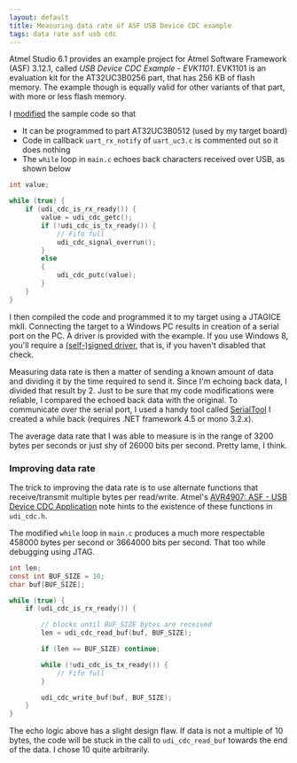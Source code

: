 ```yaml
---
layout: default
title: Measuring data rate of ASF USB Device CDC example
tags: data rate asf usb cdc
---
```


Atmel Studio 6.1 provides an example project for Atmel Software Framework (ASF) 3.12.1, called _USB Device CDC Example - EVK1101_. EVK1101 is an evaluation kit for the AT32UC3B0256 part, that has 256 KB of flash memory. The example though is equally valid for other variants of that part, with more or less flash memory.

I [modified](https://github.com/tewarid/avr32-usb-device-cdc-example) the sample code so that

* It can be programmed to part AT32UC3B0512 (used by my target board)
* Code in callback `uart_rx_notify` of `uart_uc3.c` is commented out so it does nothing
* The `while` loop in `main.c` echoes back characters received over USB, as shown below

```c
int value;

while (true) {
    if (udi_cdc_is_rx_ready()) {
        value = udi_cdc_getc();
        if (!udi_cdc_is_tx_ready()) {
            // Fifo full
            udi_cdc_signal_overrun();
        }
        else
        {
            udi_cdc_putc(value);
        }
    }
}
```

I then compiled the code and programmed it to my target using a JTAGICE mkII. Connecting the target to a Windows PC results in creation of a serial port on the PC. A driver is provided with the example. If you use Windows 8, you'll require a [(self-)signed driver](https://github.com/tewarid/atmel-usb-cdc-virtual-com-driver), that is, if you haven't disabled that check.

Measuring data rate is then a matter of sending a known amount of data and dividing it by the time required to send it. Since I'm echoing back data, I divided that result by 2\. Just to be sure that my code modifications were reliable, I compared the echoed back data with the original. To communicate over the serial port, I used a handy tool called [SerialTool](https://github.com/tewarid/net-tools/tree/master/SerialTool) I created a while back (requires .NET framework 4.5 or mono 3.2.x).

The average data rate that I was able to measure is in the range of 3200 bytes per seconds or just shy of 26000 bits per second. Pretty lame, I think.

### Improving data rate

The trick to improving the data rate is to use alternate functions that receive/transmit multiple bytes per read/write. Atmel's [AVR4907: ASF - USB Device CDC Application](http://www.microchip.com/wwwappnotes/appnotes.aspx?appnote=en591824) note hints to the existence of these functions in `udi_cdc.h`.

The modified `while` loop in `main.c` produces a much more respectable 458000 bytes per second or 3664000 bits per second. That too while debugging using JTAG.

```c
int len;
const int BUF_SIZE = 10;
char buf[BUF_SIZE];

while (true) {
    if (udi_cdc_is_rx_ready()) {

        // blocks until BUF_SIZE bytes are received
        len = udi_cdc_read_buf(buf, BUF_SIZE);

        if (len == BUF_SIZE) continue;

        while (!udi_cdc_is_tx_ready()) {
            // Fifo full
        }

        udi_cdc_write_buf(buf, BUF_SIZE);
    }
}
```

The echo logic above has a slight design flaw. If data is not a multiple of 10 bytes, the code will be stuck in the call to `udi_cdc_read_buf` towards the end of the data. I chose 10 quite arbitrarily.
